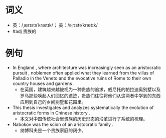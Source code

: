 # 词义
- 英：/ˌærɪstəˈkrætɪk/； 美：/əˌrɪstəˈkrætɪk/
- #adj 贵族的
# 例句
- In England , where architecture was increasingly seen as an aristocratic pursuit , noblemen often applied what they learned from the villas of Palladio in the Veneto and the evocative ruins of Rome to their own country houses and gardens .
	- 在英国，建筑越来越被视为一种贵族的追求，威尼托的帕拉迪奥别墅以及罗马那些唤起人们回忆的遗迹，贵族们往往将他们从这两者中学到的东西应用到自己的乡间别墅和花园里。
- This thesis investigates and analyzes systematically the evolution of aristocratic forms in Chinese history .
	- 本文对中国传统社会里贵族的历史形态的沿革进行了系统的梳理。
- Nabokov was the scion of an aristocratic family .
	- 纳博科夫是一个贵族家庭的阔少。
